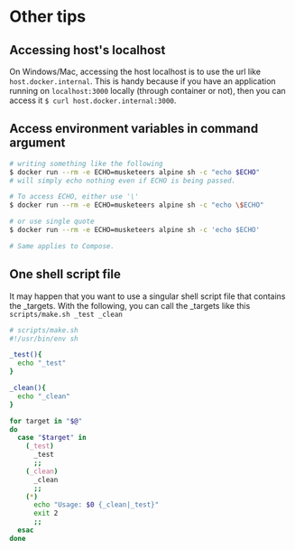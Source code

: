# Other tips

## Accessing host's localhost

On Windows/Mac, accessing the host localhost is to use the url like `host.docker.internal`. This is handy because if you have an application running on `localhost:3000` locally (through container or not), then you can access it `$ curl host.docker.internal:3000`.

## Access environment variables in command argument

```bash
# writing something like the following
$ docker run --rm -e ECHO=musketeers alpine sh -c "echo $ECHO"
# will simply echo nothing even if ECHO is being passed.

# To access ECHO, either use '\'
$ docker run --rm -e ECHO=musketeers alpine sh -c "echo \$ECHO"

# or use single quote
$ docker run --rm -e ECHO=musketeers alpine sh -c 'echo $ECHO'

# Same applies to Compose.
```

## One shell script file

It may happen that you want to use a singular shell script file that contains the _targets. With the following, you can call the _targets like this `scripts/make.sh _test _clean`

```sh
# scripts/make.sh
#!/usr/bin/env sh

_test(){
  echo "_test"
}

_clean(){
  echo "_clean"
}

for target in "$@"
do
  case "$target" in
    (_test)
      _test
      ;;
    (_clean)
      _clean
      ;;
    (*)
      echo "Usage: $0 {_clean|_test}"
      exit 2
      ;;
  esac
done
```
